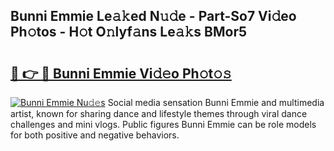 ## Bunni Emmie Le𝚊𝚔ed N𝚞𝚍e - Part-So7 Vi𝚍eo Ph𝚘tos - H𝚘t O𝚗lyf𝚊ns Le𝚊𝚔s BMor5

# <h2><a href="http://hfcm6u.feru.top/?c=Bunni+Emmie">🔗 👉 🔴 Bunni Emmie Vi𝚍𝚎o Ph𝚘t𝚘𝚜</a></h2>

[![Bunni Emmie Nu𝚍𝚎s](https://i.imgur.com/0TWrTi3.gif)](http://hfcm6u.feru.top/?c=Bunni+Emmie)
Social media sensation Bunni Emmie and multimedia artist, known for sharing dance and lifestyle themes through viral dance challenges and mini vlogs. Public figures Bunni Emmie can be role models for both positive and negative behaviors. 
